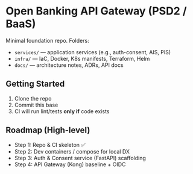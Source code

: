 # Open Banking API Gateway (PSD2 / BaaS) # 

Minimal foundation repo. Folders:

- `services/` — application services (e.g., auth-consent, AIS, PIS)
- `infra/` — IaC, Docker, K8s manifests, Terraform, Helm
- `docs/` — architecture notes, ADRs, API docs

## Getting Started

1. Clone the repo
2. Commit this base
3. CI will run lint/tests **only if** code exists

## Roadmap (High-level)

- Step 1: Repo & CI skeleton ✅
- Step 2: Dev containers / compose for local DX
- Step 3: Auth & Consent service (FastAPI) scaffolding
- Step 4: API Gateway (Kong) baseline + OIDC
